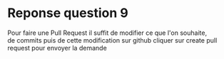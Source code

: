  # Reponse question 9

  
    
    
 Pour faire une Pull Request il suffit de modifier ce que l'on souhaite,  
 de commits puis de cette modification sur github cliquer sur create pull request pour envoyer la demande
